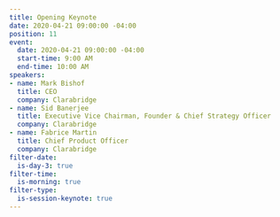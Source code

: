 ```yaml
---
title: Opening Keynote
date: 2020-04-21 09:00:00 -04:00
position: 11
event:
  date: 2020-04-21 09:00:00 -04:00
  start-time: 9:00 AM
  end-time: 10:00 AM
speakers:
- name: Mark Bishof
  title: CEO
  company: Clarabridge
- name: Sid Banerjee
  title: Executive Vice Chairman, Founder & Chief Strategy Officer
  company: Clarabridge
- name: Fabrice Martin
  title: Chief Product Officer
  company: Clarabridge
filter-date:
  is-day-3: true
filter-time:
  is-morning: true
filter-type:
  is-session-keynote: true
---
```


